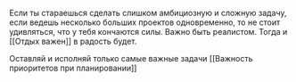 Если ты стараешься сделать слишком амбициозную и сложную задачу, если ведешь несколько больших проектов одновременно, то не стоит удивляться, что  у тебя кончаются силы.
Важно быть реалистом. Тогда и [[Отдых важен]] в радость будет.

Оставляй и исполняй только самые важные задачи [[Важность приоритетов при планировании]]